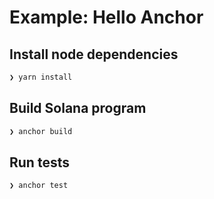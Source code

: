 # Example: Hello Anchor

## Install node dependencies

```bash
❯ yarn install

```

## Build Solana program

```bash
❯ anchor build

```

## Run tests

```bash
❯ anchor test

```
